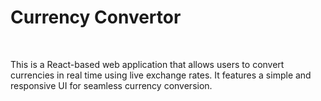 # Currency Convertor
<br>
<p>This is a React-based web application that allows users to convert currencies in real time using live exchange rates. It features a simple and responsive UI for seamless currency conversion.</p>
